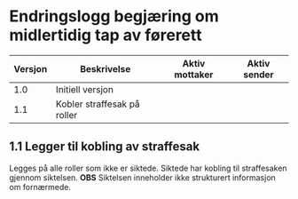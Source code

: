 # Endringslogg begjæring om midlertidig tap av førerett
| Versjon        | Beskrivelse                 | Aktiv mottaker | Aktiv sender | 
|----------------|-----------------------------|----------------|-------------|
| 1.0            | Initiell versjon            |                |             |
| 1.1            | Kobler straffesak på roller |                |             |

## 1.1 Legger til kobling av straffesak
Legges på alle roller som ikke er siktede. Siktede har kobling til straffesaken gjennom siktelsen.
**OBS** Siktelsen inneholder ikke strukturert informasjon om fornærmede.
